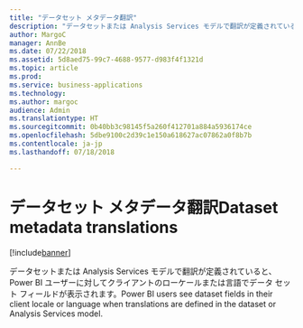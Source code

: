 ```yaml
---
title: "データセット メタデータ翻訳"
description: "データセットまたは Analysis Services モデルで翻訳が定義されていると、Power BI ユーザーに対してクライアントのローケールまたは言語でデータ セット フィールドが表示されます。"
author: MargoC
manager: AnnBe
ms.date: 07/22/2018
ms.assetid: 5d8aed75-99c7-4688-9577-d983f4f1321d
ms.topic: article
ms.prod: 
ms.service: business-applications
ms.technology: 
ms.author: margoc
audience: Admin
ms.translationtype: HT
ms.sourcegitcommit: 0b40bb3c98145f5a260f412701a884a5936174ce
ms.openlocfilehash: 5dbe9100c2d39c1e150a618627ac07862a0f8b7b
ms.contentlocale: ja-jp
ms.lasthandoff: 07/18/2018

---
```

#  <a name="dataset-metadata-translations"></a><span data-ttu-id="8b469-103">データセット メタデータ翻訳</span><span class="sxs-lookup"><span data-stu-id="8b469-103">Dataset metadata translations</span></span>


[!include[banner](../../../includes/banner.md)]

<span data-ttu-id="8b469-104">データセットまたは Analysis Services モデルで翻訳が定義されていると、Power BI ユーザーに対してクライアントのローケールまたは言語でデータ セット フィールドが表示されます。</span><span class="sxs-lookup"><span data-stu-id="8b469-104">Power BI users see dataset fields in their client locale or language when translations are defined in the dataset or Analysis Services model.</span></span>

